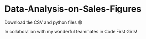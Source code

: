# Data-Analysis-on-Sales-Figures
Download the CSV and python files :smile:

In collaboration with my wonderful teammates in Code First Girls!
